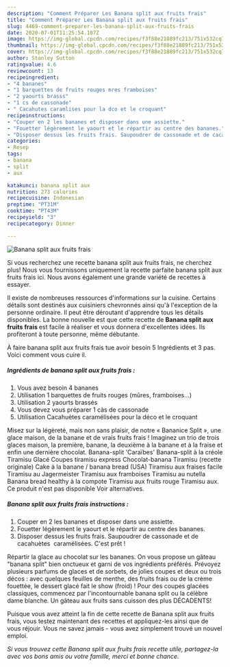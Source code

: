 ```yaml
---
description: "Comment Préparer Les Banana split aux fruits frais"
title: "Comment Préparer Les Banana split aux fruits frais"
slug: 4469-comment-preparer-les-banana-split-aux-fruits-frais
date: 2020-07-01T11:25:54.107Z
image: https://img-global.cpcdn.com/recipes/f3f88e21889fc213/751x532cq70/banana-split-aux-fruits-frais-photo-principale-de-la-recette.jpg
thumbnail: https://img-global.cpcdn.com/recipes/f3f88e21889fc213/751x532cq70/banana-split-aux-fruits-frais-photo-principale-de-la-recette.jpg
cover: https://img-global.cpcdn.com/recipes/f3f88e21889fc213/751x532cq70/banana-split-aux-fruits-frais-photo-principale-de-la-recette.jpg
author: Stanley Sutton
ratingvalue: 4.6
reviewcount: 13
recipeingredient:
- "4 bananes"
- "1 barquettes de fruits rouges mres framboises"
- "2 yaourts brasss"
- "1 cs de cassonade"
- " Cacahutes caramlises pour la dco et le croquant"
recipeinstructions:
- "Couper en 2 les bananes et disposer dans une assiette."
- "Fouetter légèrement le yaourt et le répartir au centre des bananes."
- "Disposer dessus les fruits frais. Saupoudrer de cassonade et de cacahuètes  caramélisées. C&#39;est prêt !"
categories:
- Resep
tags:
- banana
- split
- aux

katakunci: banana split aux 
nutrition: 273 calories
recipecuisine: Indonesian
preptime: "PT31M"
cooktime: "PT43M"
recipeyield: "3"
recipecategory: Dinner

---
```



![Banana split aux fruits frais](https://img-global.cpcdn.com/recipes/f3f88e21889fc213/751x532cq70/banana-split-aux-fruits-frais-photo-principale-de-la-recette.jpg)

Si vous recherchez une recette banana split aux fruits frais, ne cherchez plus! Nous vous fournissons uniquement la recette parfaite banana split aux fruits frais ici. Nous avons également une grande variété de recettes à essayer.

Il existe de nombreuses ressources d'informations sur la cuisine. Certains détails sont destinés aux cuisiniers chevronnés ainsi qu'à l'exception de la personne ordinaire. Il peut être déroutant d'apprendre tous les détails disponibles. La bonne nouvelle est que cette recette de <strong> Banana split aux fruits frais </strong> est facile à réaliser et vous donnera d'excellentes idées. Ils profiteront à toute personne, même débutante.

<!--inarticleads1-->

À faire banana split aux fruits frais tue avoir besoin 5 Ingrédients et 3 pas. Voici comment vous cuire il.

##### Ingrédients de banana split aux fruits frais :

1. Vous avez besoin 4 bananes
1. Utilisation 1 barquettes de fruits rouges (mûres, framboises...)
1. Utilisation 2 yaourts brassés
1. Vous devez vous préparer 1 càs de cassonade
1. Utilisation  Cacahuètes caramélisées pour la déco et le croquant


Misez sur la légèreté, mais non sans plaisir, de notre « Bananice Split », une glace maison, de la banane et de vrais fruits frais ! Imaginez un trio de trois glaces maison, la première, banane, la deuxième à la banane et à la fraise et enfin une dernière chocolat. Banana-split &#39;Caraïbes&#39; Banana-split à la créole Tiramisu Glacé Coupes tiramisu express Chocolat-banana Tiramisu (recette originale) Cake à la banane / banana bread (USA) Tiramisu aux fraises facile Tiramisu au Jagermeister Tiramisu aux framboises Tiramisu au nutella Banana bread healthy à la compote Tiramisu aux fruits rouge Tiramisu aux. Ce produit n&#39;est pas disponible Voir alternatives. 

<!--inarticleads2-->

##### Banana split aux fruits frais instructions :

1. Couper en 2 les bananes et disposer dans une assiette.
1. Fouetter légèrement le yaourt et le répartir au centre des bananes.
1. Disposer dessus les fruits frais. Saupoudrer de cassonade et de cacahuètes  caramélisées. C&#39;est prêt !


Répartir la glace au chocolat sur les bananes. On vous propose un gâteau &#34;banana split&#34; bien onctueux et garni de vos ingrédients préférés. Prévoyez plusieurs parfums de glaces et de sorbets, de jolies coupes et deux ou trois décos : avec quelques feuilles de menthe, des fruits frais ou de la crème fouettée, le dessert glacé fait le show (froid) ! Pour des coupes glacées classiques, commencez par l&#39;incontournable banana split ou la célèbre dame blanche. Un gâteau aux fruits sans cuisson des plus DÉCADENTS! 

<!--inarticleads1-->

<p>
Puisque vous avez atteint la fin de cette recette de Banana split aux fruits frais, vous testez maintenant des recettes et appliquez-les ainsi que de vous réjouir. Vous ne savez jamais - vous avez simplement trouvé un nouvel emploi.
</p>

<p>
<i>Si vous trouvez cette Banana split aux fruits frais recette utile, partagez-la avec vos bons amis ou votre famille, merci et bonne chance.</i>
</p>
